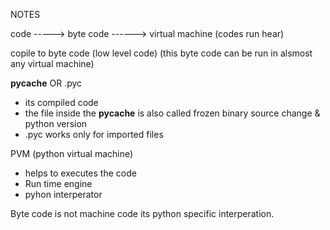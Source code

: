   NOTES

code -----> byte code ------> virtual machine (codes run hear)

copile to byte code (low level code) (this byte code can be run in alsmost any virtual machine)

  __pycache__  OR .pyc

* its compiled code
* the file inside the __pycache__ is also called frozen binary
  source change & python version
* .pyc works only for imported files


PVM (python virtual machine)

* helps to executes the code
* Run time engine
* pyhon interperator


Byte code is not machine code
its python specific interperation.